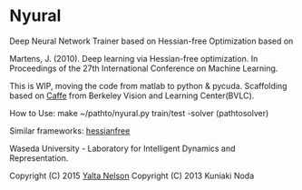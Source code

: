 # Nyural
Deep Neural Network Trainer based on Hessian-free Optimization based on

Martens, J. (2010). Deep learning via Hessian-free optimization. In Proceedings of the 27th International Conference on Machine Learning.

This is WIP, moving the code from matlab to python & pycuda.
Scaffolding based on [Caffe](https://github.com/BVLC/caffe) from Berkeley Vision and Learning Center(BVLC).

How to Use:
make
~/pathto/nyural.py train/test -solver (pathtosolver)

Similar frameworks:
[hessianfree](https://github.com/drasmuss/hessianfree) 

Waseda University - Laboratory for Intelligent Dynamics and Representation.

Copyright (C) 2015 [Yalta Nelson](nyalta21@gmail.com)
Copyright (C) 2013 Kuniaki Noda 
